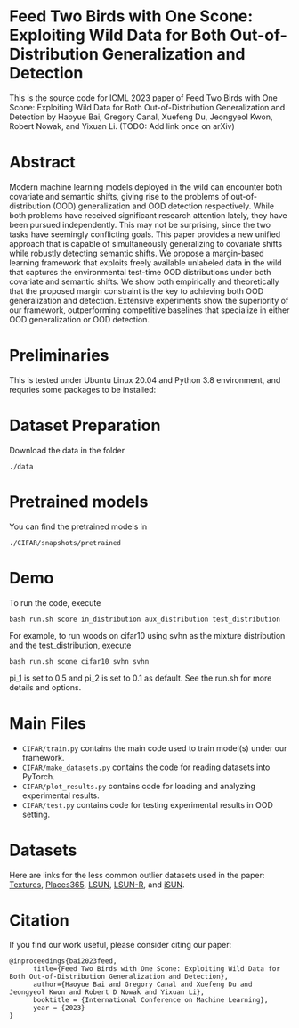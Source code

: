 # Feed Two Birds with One Scone: Exploiting Wild Data for Both Out-of-Distribution Generalization and Detection

This is the source code for ICML 2023 paper of Feed Two Birds with One Scone: Exploiting Wild Data for Both Out-of-Distribution Generalization and Detection by Haoyue Bai, Gregory Canal, Xuefeng Du, Jeongyeol Kwon, Robert Nowak, and Yixuan Li. (TODO: Add link once on arXiv)

# Abstract

Modern machine learning models deployed in the wild can encounter both covariate and semantic shifts, giving rise to the problems of out-of-distribution (OOD) generalization and OOD detection respectively. While both problems have received significant research attention lately, they have been pursued independently. This may not be surprising, since the two tasks have seemingly conflicting goals. This paper provides a new unified approach that is capable of simultaneously generalizing to covariate shifts while robustly detecting semantic shifts. We propose a margin-based learning framework that exploits freely available unlabeled data in the wild that captures the environmental test-time OOD distributions under both covariate and semantic shifts. We show both empirically and theoretically that the proposed margin constraint is the key to achieving both OOD generalization and detection.  Extensive experiments show the superiority of our framework, outperforming competitive baselines that specialize in either OOD generalization or OOD detection.

# Preliminaries

This is tested under Ubuntu Linux 20.04 and Python 3.8 environment, and requries some packages to be installed:



# Dataset Preparation

Download the data in the folder

```
./data
```



# Pretrained models

You can find the pretrained models in 

```
./CIFAR/snapshots/pretrained
```


# Demo

To run the code, execute 

```
bash run.sh score in_distribution aux_distribution test_distribution 
```

For example, to run woods on cifar10 using svhn as the mixture distribution and the test_distribution, execute

```
bash run.sh scone cifar10 svhn svhn
```

pi_1 is set to 0.5 and pi_2 is set to 0.1 as default. See the run.sh for more details and options. 

# Main Files

* ```CIFAR/train.py``` contains the main code used to train model(s) under our framework.
* ```CIFAR/make_datasets.py``` contains the code for reading datasets into PyTorch.
* ```CIFAR/plot_results.py``` contains code for loading and analyzing experimental results.
* ```CIFAR/test.py``` contains code for testing experimental results in OOD setting.




# Datasets

Here are links for the less common outlier datasets used in the paper: [Textures](https://www.robots.ox.ac.uk/~vgg/data/dtd/),
[Places365](http://places2.csail.mit.edu/download.html), [LSUN](https://www.dropbox.com/s/fhtsw1m3qxlwj6h/LSUN.tar.gz),
[LSUN-R](https://www.dropbox.com/s/moqh2wh8696c3yl/LSUN_resize.tar.gz), and [iSUN](https://www.dropbox.com/s/ssz7qxfqae0cca5/iSUN.tar.gz).


# Citation

If you find our work useful, please consider citing our paper:

```
@inproceedings{bai2023feed,
      title={Feed Two Birds with One Scone: Exploiting Wild Data for Both Out-of-Distribution Generalization and Detection}, 
      author={Haoyue Bai and Gregory Canal and Xuefeng Du and Jeongyeol Kwon and Robert D Nowak and Yixuan Li},
      booktitle = {International Conference on Machine Learning},
      year = {2023}
}
```

